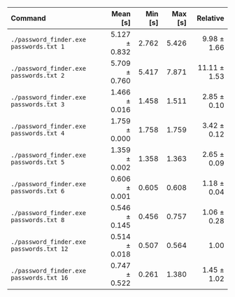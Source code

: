 | Command | Mean [s] | Min [s] | Max [s] | Relative |
|:---|---:|---:|---:|---:|
| `./password_finder.exe passwords.txt 1` | 5.127 ± 0.832 | 2.762 | 5.426 | 9.98 ± 1.66 |
| `./password_finder.exe passwords.txt 2` | 5.709 ± 0.760 | 5.417 | 7.871 | 11.11 ± 1.53 |
| `./password_finder.exe passwords.txt 3` | 1.466 ± 0.016 | 1.458 | 1.511 | 2.85 ± 0.10 |
| `./password_finder.exe passwords.txt 4` | 1.759 ± 0.000 | 1.758 | 1.759 | 3.42 ± 0.12 |
| `./password_finder.exe passwords.txt 5` | 1.359 ± 0.002 | 1.358 | 1.363 | 2.65 ± 0.09 |
| `./password_finder.exe passwords.txt 6` | 0.606 ± 0.001 | 0.605 | 0.608 | 1.18 ± 0.04 |
| `./password_finder.exe passwords.txt 8` | 0.546 ± 0.145 | 0.456 | 0.757 | 1.06 ± 0.28 |
| `./password_finder.exe passwords.txt 12` | 0.514 ± 0.018 | 0.507 | 0.564 | 1.00 |
| `./password_finder.exe passwords.txt 16` | 0.747 ± 0.522 | 0.261 | 1.380 | 1.45 ± 1.02 |
